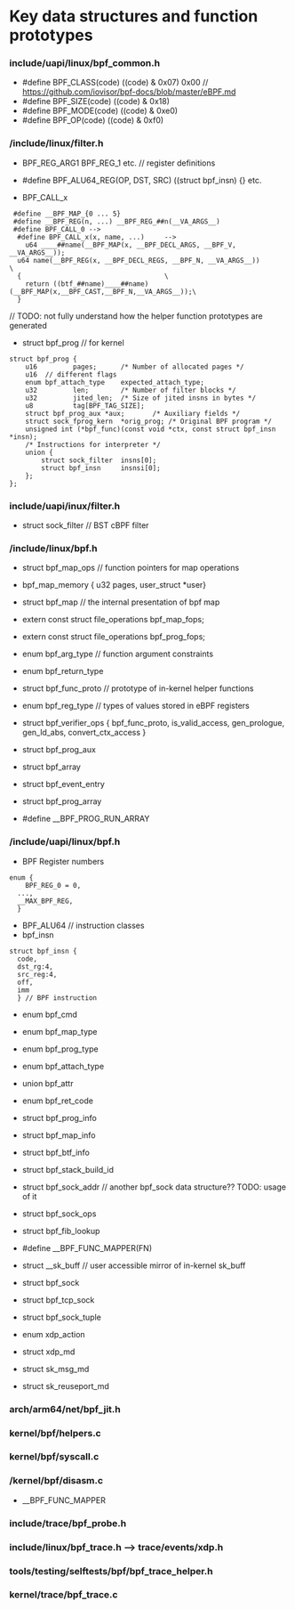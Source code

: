 
# Key data structures and function prototypes #

### include/uapi/linux/bpf_common.h ###
* #define BPF_CLASS(code) ((code) & 0x07)		0x00 // https://github.com/iovisor/bpf-docs/blob/master/eBPF.md
* #define BPF_SIZE(code)  ((code) & 0x18)
* #define BPF_MODE(code)  ((code) & 0xe0)
* #define BPF_OP(code)    ((code) & 0xf0)



### /include/linux/filter.h ###
* BPF_REG_ARG1   BPF_REG_1  etc.    // register definitions

* #define BPF_ALU64_REG(OP, DST, SRC)	((struct bpf_insn) {}  etc.

* BPF_CALL_x
```#define __BPF_MAP(n, ...) __BPF_MAP_##n(__VA_ARGS__)
 #define __BPF_MAP_{0 ... 5}
 #define __BPF_REG(n, ...) __BPF_REG_##n(__VA_ARGS__)
 #define BPF_CALL_0 -->
  #define BPF_CALL_x(x, name, ...)	   -->
	u64 ____##name(__BPF_MAP(x, __BPF_DECL_ARGS, __BPF_V, __VA_ARGS__));
  u64 name(__BPF_REG(x, __BPF_DECL_REGS, __BPF_N, __VA_ARGS__))	       \
  {								       \
    return ((btf_##name)____##name)(__BPF_MAP(x,__BPF_CAST,__BPF_N,__VA_ARGS__));\
  }
```
 // TODO: not fully understand how the helper function prototypes are generated

* struct bpf_prog               // for kernel
```
struct bpf_prog {
	u16			pages;		/* Number of allocated pages */
	u16  // different flags 			
	enum bpf_attach_type	expected_attach_type;
	u32			len;		/* Number of filter blocks */
	u32			jited_len;	/* Size of jited insns in bytes */
	u8			tag[BPF_TAG_SIZE];
	struct bpf_prog_aux	*aux;		/* Auxiliary fields */
	struct sock_fprog_kern	*orig_prog;	/* Original BPF program */
	unsigned int (*bpf_func)(const void *ctx, const struct bpf_insn *insn);
	/* Instructions for interpreter */
	union {
		struct sock_filter	insns[0];
		struct bpf_insn		insnsi[0];
	};
};
```


### include/uapi/inux/filter.h ###
* struct sock_filter        // BST cBPF filter


### /include/linux/bpf.h ###
* struct bpf_map_ops        // function pointers for map operations
* bpf_map_memory  { u32 pages, user_struct *user}
* struct bpf_map            // the internal presentation of bpf map
* extern const struct file_operations bpf_map_fops;
* extern const struct file_operations bpf_prog_fops;

* enum bpf_arg_type         // function argument constraints
* enum bpf_return_type
* struct bpf_func_proto     // prototype of in-kernel helper functions
* enum bpf_reg_type         // types of values stored in eBPF registers
* struct bpf_verifier_ops   { bpf_func_proto, is_valid_access,
                            gen_prologue, gen_ld_abs, convert_ctx_access }
* struct bpf_prog_aux
* struct bpf_array
* struct bpf_event_entry
* struct bpf_prog_array
* #define __BPF_PROG_RUN_ARRAY


### /include/uapi/linux/bpf.h ###
* BPF Register numbers
```
enum {
	BPF_REG_0 = 0,
  ...,
  __MAX_BPF_REG,
  }
```  
* BPF_ALU64                // instruction classes
* bpf_insn
```
struct bpf_insn {
  code,
  dst_rg:4,
  src_reg:4,
  off,
  imm
  } // BPF instruction
```  
* enum bpf_cmd
* enum bpf_map_type
* enum bpf_prog_type
* enum bpf_attach_type
* union bpf_attr
* enum bpf_ret_code
* struct bpf_prog_info
* struct bpf_map_info
* struct bpf_btf_info
* struct bpf_stack_build_id
* struct bpf_sock_addr      // another bpf_sock data structure?? TODO: usage of it
* struct bpf_sock_ops
* struct bpf_fib_lookup

* #define __BPF_FUNC_MAPPER(FN)
* struct __sk_buff          // user accessible mirror of in-kernel sk_buff
* struct bpf_sock
* struct bpf_tcp_sock
* struct bpf_sock_tuple

* enum xdp_action
* struct xdp_md
* struct sk_msg_md
* struct sk_reuseport_md

### arch/arm64/net/bpf_jit.h



### kernel/bpf/helpers.c ###

### kernel/bpf/syscall.c ###


### /kernel/bpf/disasm.c ###
* __BPF_FUNC_MAPPER

### include/trace/bpf_probe.h ###

### include/linux/bpf_trace.h --> trace/events/xdp.h ###
### tools/testing/selftests/bpf/bpf_trace_helper.h ###

### kernel/trace/bpf_trace.c ###
